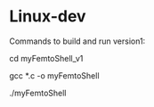 # Linux-dev
Commands to build and run version1:

  cd myFemtoShell_v1
  
  gcc *.c -o myFemtoShell

  ./myFemtoShell

